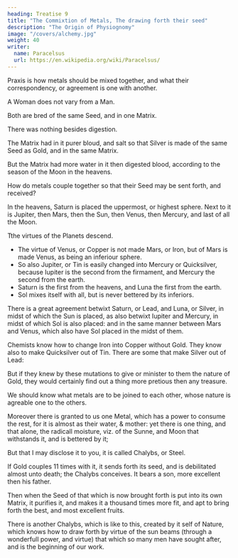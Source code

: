 ```yaml
---
heading: Treatise 9
title: "The Commixtion of Metals, The drawing forth their seed"
description: "The Origin of Physiognomy"
image: "/covers/alchemy.jpg"
weight: 40
writer:
  name: Paracelsus
  url: https://en.wikipedia.org/wiki/Paracelsus/
---
```



Praxis is how metals should be mixed together, and what their correspondency, or agreement is one with another. 

A Woman does not vary from a Man.

Both are bred of the same Seed, and in one Matrix.

There was nothing besides digestion.

The Matrix had in it purer bloud, and salt so that Silver is made of the same Seed as Gold, and in the same Matrix.

But the Matrix had more water in it then digested blood, according to the season of the Moon in the heavens. 

How do metals couple together so that their Seed may be sent forth, and received?

In the heavens, Saturn is placed the uppermost, or highest sphere. Next to it is Jupiter, then Mars, then the Sun, then Venus, then Mercury, and last of all the Moon. 

Tthe virtues of the Planets descend.

- The virtue of Venus, or Copper is not made Mars, or Iron, but of Mars is made Venus, as being an inferiour sphere.
- So also Jupiter, or Tin is easily changed into Mercury or Quicksilver, because Iupiter is the second from the firmament, and Mercury the second from the earth.
- Saturn is the first from the heavens, and Luna the first from the earth.
- Sol mixes itself with all, but is never bettered by its inferiors.

There is a great agreement betwixt Saturn, or Lead, and Luna, or Silver, in midst of which the Sun is placed, as also betwixt Iupiter and Mercury, in midst of which Sol is also placed: and in the same manner between Mars and Venus, which also have Sol placed in the midst of them.

Chemists know how to change Iron into Copper without Gold. They know also to make Quicksilver out of Tin. There are some that make Silver out of Lead: 

But if they knew by these mutations to give or minister to them the nature of Gold, they would certainly find out a thing more pretious then any treasure.

We should know what metals are to be joined to each other, whose nature is agreable one to the others. 

Moreover there is granted to us one Metal, which has a power to consume the rest, for it is almost as their water, & mother: yet there is one thing, and that alone, the radicall moisture, viz. of the Sunne, and Moon that withstands it, and is bettered by it; 

But that I may disclose it to you, it is called Chalybs, or Steel. 

If Gold couples 11 times with it, it sends forth its seed, and is debilitated almost unto death; the Chalybs conceives. It bears a son, more excellent then his father.

Then when the Seed of that which is now brought forth is put into its own Matrix, it purifies it, and makes it a thousand times more fit, and apt to bring forth the best, and most excellent fruits.

There is another Chalybs, which is like to this, created by it self of Nature, which knows how to draw forth by virtue of the sun beams (through a wonderfull power, and virtue) that which so many men have sought after, and is the beginning of our work.
